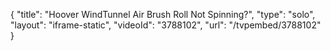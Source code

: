 {
    "title": "Hoover WindTunnel Air Brush Roll Not Spinning?",
    "type": "solo",
    "layout": "iframe-static",
    "videoId": "3788102",
    "url": "\/tvpembed\/3788102"
}